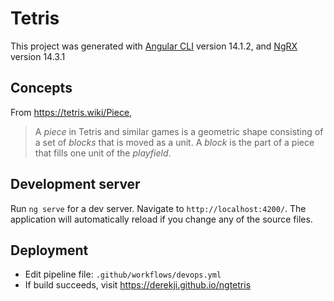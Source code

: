 # Tetris

This project was generated with [Angular CLI](https://github.com/angular/angular-cli) version 14.1.2, and [NgRX]() version 14.3.1

## Concepts

From https://tetris.wiki/Piece,

> A *piece* in Tetris and similar games is a geometric shape consisting of a set of *blocks* that is moved as a unit. A *block* is the part of a piece that fills one unit of the *playfield*.



## Development server

Run `ng serve` for a dev server. Navigate to `http://localhost:4200/`. The application will automatically reload if you change any of the source files.

## Deployment
* Edit pipeline file: `.github/workflows/devops.yml`
* If build succeeds, visit https://derekji.github.io/ngtetris